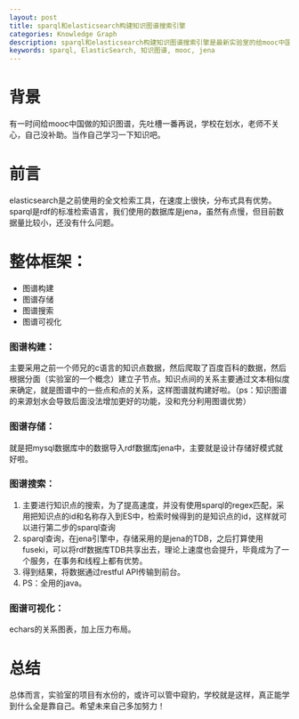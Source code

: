 ```yaml
---
layout: post
title: sparql和elasticsearch构建知识图谱搜索引擎
categories: Knowledge Graph
description: sparql和elasticsearch构建知识图谱搜索引擎是最新实验室的给mooc中国的项目的主要技术。
keywords: sparql, ElasticSearch, 知识图谱, mooc, jena
---
```


# 背景
有一时间给mooc中国做的知识图谱，先吐槽一番再说，学校在划水，老师不关心，自己没补助。当作自己学习一下知识吧。

# 前言
elasticsearch是之前使用的全文检索工具，在速度上很快，分布式具有优势。sparql是rdf的标准检索语言，我们使用的数据库是jena，虽然有点慢，但目前数据量比较小，还没有什么问题。

# 整体框架：
- 图谱构建
- 图谱存储
- 图谱搜索
- 图谱可视化

### 图谱构建：
主要采用之前一个师兄的c语言的知识点数据，然后爬取了百度百科的数据，然后根据分面（实验室的一个概念）建立子节点。知识点间的关系主要通过文本相似度来确定，就是图谱中的一些点和点的关系，这样图谱就构建好啦。（ps：知识图谱的来源划水会导致后面没法增加更好的功能，没和充分利用图谱优势）
### 图谱存储：
就是把mysql数据库中的数据导入rdf数据库jena中，主要就是设计存储好模式就好啦。
### 图谱搜索：
1. 主要进行知识点的搜索，为了提高速度，并没有使用sparql的regex匹配，采用把知识点的id和名称存入到ES中，检索时候得到的是知识点的id，这样就可以进行第二步的sparql查询
2. sparql查询，在jena引擎中，存储采用的是jena的TDB，之后打算使用fuseki，可以将rdf数据库TDB共享出去，理论上速度也会提升，毕竟成为了一个服务，在事务和线程上都有优势。
3. 得到结果，将数据通过restful API传输到前台。
4. PS：全用的java。


### 图谱可视化：
echars的关系图表，加上压力布局。

# 总结
总体而言，实验室的项目有水份的，或许可以管中窥豹，学校就是这样，真正能学到什么全是靠自己。希望未来自己多加努力！